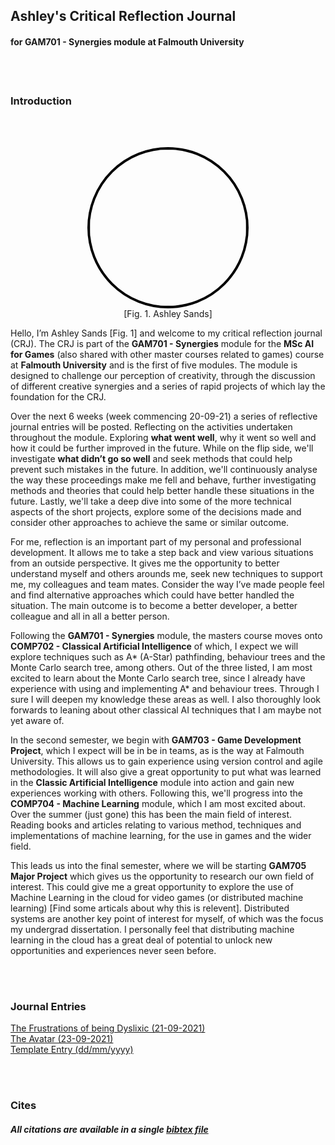 ## Ashley's Critical Reflection Journal
#### for **GAM701 - Synergies** module at **Falmouth University**
<br />
<br />

### Introduction

<br />
<br />

<p style="text-align: center;">
<img src="http://www.ashleysands.co.uk/includes/images/me.jpeg" style="border:4px solid black; border-radius: 100%; width: 250px; margin-left: auto; margin-right: auto;" >
<br />
[Fig. 1. Ashley Sands]
</p>

Hello, I’m Ashley Sands [Fig. 1] and welcome to my critical reflection journal (CRJ). The CRJ is part of the **GAM701 - Synergies** module for the **MSc AI for Games** (also shared with other master courses related to games) course at **Falmouth University** and is the first of five modules. The module is designed to challenge our perception of creativity, through the discussion of different creative synergies and a series of rapid projects of which lay the foundation for the CRJ. 

Over the next 6 weeks (week commencing 20-09-21) a series of reflective journal entries will be posted. Reflecting on the activities undertaken throughout the module. Exploring **what went well**, why it went so well and how it could be further improved in the future. While on the flip side, we'll investigate **what didn’t go so well** and seek methods that could help prevent such mistakes in the future. In addition, we'll continuously analyse the way these proceedings make me fell and behave, further investigating methods and theories that could help better handle these situations in the future. Lastly, we'll take a deep dive into some of the more technical aspects of the short projects, explore some of the decisions made and consider other approaches to achieve the same or similar outcome.

For me, reflection is an important part of my personal and professional development. It allows me to take a step back and view various situations from an outside perspective. It gives me the opportunity to better understand myself and others arounds me, seek new techniques to support me, my colleagues and team mates. Consider the way I’ve made people feel and find alternative approaches which could have better handled the situation. The main outcome is to become a better developer, a better colleague and all in all a better person.

Following the **GAM701 - Synergies** module, the masters course moves onto **COMP702 - Classical Artificial Intelligence** of which, I expect we will explore techniques such as A* (A-Star) pathfinding, behaviour trees and the Monte Carlo search tree, among others. Out of the three listed, I am most excited to learn about the Monte Carlo search tree, since I already have experience with using and implementing A* and behaviour trees. Through I sure I will deepen my knowledge these areas as well. I also thoroughly look forwards to leaning about other classical AI techniques that I am maybe not yet aware of.

In the second semester, we begin with **GAM703 - Game Development Project**, which I expect will be in be in teams, as is the way at Falmouth University. This allows us to gain experience using version control and agile methodologies. It will also give a great opportunity to put what was learned in the **Classic Artificial Intelligence** module into action and gain new experiences working with others. Following this, we'll progress into the **COMP704 - Machine Learning** module, which I am most excited about. Over the summer (just gone) this has been the main field of interest. Reading books and articles relating to various method, techniques and implementations of machine learning, for the use in games and the wider field.

This leads us into the final semester, where we will be starting **GAM705 Major Project** which gives us the opportunity to research our own field of interest. This could give me a great opportunity to explore the use of Machine Learning in the cloud for video games (or distributed machine learning) [Find some articals about why this is relevent]. Distributed systems are another key point of interest for myself, of which was the focus my undergrad dissertation. I personally feel that distributing machine learning in the cloud has a great deal of potential to unlock new opportunities and experiences never seen before.



<br />
<br />

### Journal Entries

[The Frustrations of being Dyslixic (21-09-2021)](./entries/journal_0.md)  
[The Avatar (23-09-2021)](./entries/journal_1.md)  
[Template Entry (dd/mm/yyyy)](./entries/journal_[index].md)  

<br />
<br />

### Cites
##### All citations are available in a single [bibtex file](../references.bib)
